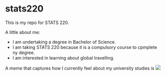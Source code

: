 # stats220

This is my repo for STATS 220. 

A little about me:

- I am undertaking a degree in Bachelor of Science.
- I am taking STATS 220 because it is a compulsory course to cpmplete ny degree.
- I am interested in learning about global travelling.

A meme that captures how I currently feel about my university studies is ![](https://c.tenor.com/8druEACXtX8AAAAd/tenor.gif)
